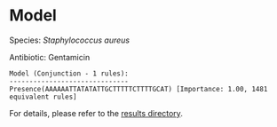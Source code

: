 
# Model

Species: *Staphylococcus aureus*

Antibiotic: Gentamicin

```
Model (Conjunction - 1 rules):
------------------------------
Presence(AAAAAATTATATATTGCTTTTTCTTTTGCAT) [Importance: 1.00, 1481 equivalent rules]

```

For details, please refer to the [results directory](../../../../../results/scm_b/staphylococcus%20aureus/gentamicin/repeat_6/).

